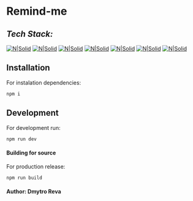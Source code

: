 # Remind-me

## _Tech Stack:_

[![N|Solid](https://img.shields.io/badge/Typescript-orange.svg?style=for-the-badge&logo=Typescript&logoColor=white)](https://www.typescriptlang.org/)
[![N|Solid](https://img.shields.io/badge/Tailwind-hotpink.svg?style=for-the-badge&logo=Tailwind&logoColor=white)](https://tailwindcss.com/)   [![N|Solid](https://img.shields.io/badge/next-%2320232a.svg?style=for-the-badge&logo=react&logoColor=%2361DAFB)](https://nextjs.org/)  [![N|Solid](https://img.shields.io/badge/shadcn/ui-%238DD6F9.svg?style=for-the-badge&logo=webpack&logoColor=black)](https://ui.shadcn.com/) 
[![N|Solid](https://img.shields.io/badge/prisma-blueviolet.svg?style=for-the-badge&logo=Grafbase&logoColor=white)](https://www.prisma.io/docs/concepts/components/prisma-schema) [![N|Solid](https://img.shields.io/badge/zod-orange.svg?style=for-the-badge&logo=Zod&logoColor=white)](https://zod.dev/)
[![N|Solid](https://img.shields.io/badge/React-hook-form-hotpink.svg?style=for-the-badge&logo=React-hook-form&logoColor=white)](https://www.react-hook-form.com/) 

## Installation

For instalation dependencies:

```sh
npm i
```



## Development

For development run:

```sh
npm run dev
```


#### Building for source

For production release:

```sh
npm run build
```

#### Author: Dmytro Reva
